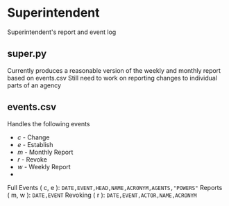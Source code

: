 # Superintendent
Superintendent's report and event log

## super.py
Currently produces a reasonable version of the weekly and monthly report based on events.csv
Still need to work on reporting changes to individual parts of an agency

## events.csv

Handles the following events
- *c* - Change
- *e* - Establish
- *m* - Monthly Report
- *r* - Revoke
- *w* - Weekly Report
-

Full Events ( c, e ): `DATE,EVENT,HEAD,NAME,ACRONYM,AGENTS,"POWERS"`
Reports ( m, w ): `DATE,EVENT`
Revoking ( r ): `DATE,EVENT,ACTOR,NAME,ACRONYM`


